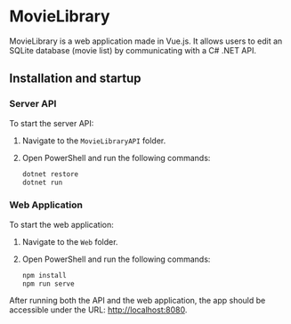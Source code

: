 # MovieLibrary

MovieLibrary is a web application made in Vue.js. It allows users to edit an SQLite database (movie list) by communicating with a C# .NET API.

## Installation and startup

### Server API
To start the server API:

1. Navigate to the `MovieLibraryAPI` folder.
2. Open PowerShell and run the following commands:

   ```sh
   dotnet restore
   dotnet run
   ```

### Web Application
To start the web application:

1. Navigate to the `Web` folder.
2. Open PowerShell and run the following commands:

   ```sh
   npm install
   npm run serve
   ```

After running both the API and the web application, the app should be accessible under the URL: [http://localhost:8080](http://localhost:8080).
